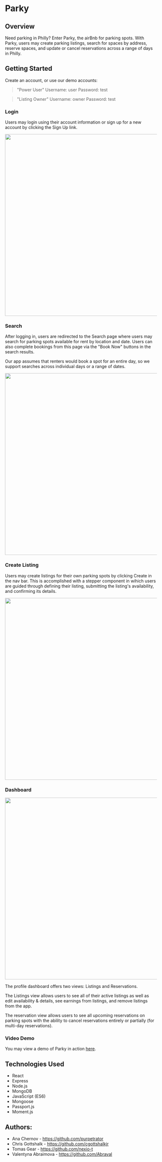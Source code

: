 # Parky

## Overview

Need parking in Philly? Enter Parky, the airBnb for parking spots. With Parky, users may create parking listings, search for spaces by address, reserve spaces, and update or cancel reservations across a range of days in Philly.

## Getting Started

Create an account, or use our demo accounts:

> "Power User"
> Username: user
> Password: test

> "Listing Owner"
> Username: owner
> Password: test

### Login

Users may login using their account information or sign up for a new account by clicking the Sign Up link.

<img src="./assets/login.png" width="600">

### Search

After logging in, users are redirected to the Search page where users may search for parking spots available for rent by location and date. Users can also complete bookings from this page via the "Book Now" buttons in the search results.

Our app assumes that renters would book a spot for an entire day, so we support searches across individual days or a range of dates. 

<img src="./assets/search.png" width="600">


### Create Listing

Users may create listings for their own parking spots by clicking Create in the nav bar. This is accomplished with a stepper component in wihich users are guided through defining their listing, submitting the listing's availability, and confirming its details.

<img src="./assets/create.png" width="600">

### Dashboard

<img src="./assets/reserv.png" width="600">

The profile dashboard offers two views: Listings and Reservations.

The Listings view allows users to see all of their active listings as well as edit availability & details, see earnings from listings, and remove listings from the app.

The reservation view allows users to see all upcoming reservations on parking spots with the ability to cancel reservations entirely or partially (for multi-day reservations).

### Video Demo

You may view a demo of Parky in action [here](https://drive.google.com/file/d/1AAVcX84GiEGtJHeR3OkabpMvZM8iDKl2/view).

## Technologies Used

- React
- Express
- Node.js
- MongoDB
- JavaScript (ES6)
- Mongoose
- Passport.js
- Moment.js 

## Authors:

- Ana Chernov - https://github.com/purpetrator
- Chris Gottshalk - https://github.com/cgottshalkjr
- Tomas Gear - https://github.com/nexio-t
- Valentyna Abraimova - https://github.com/Abraval
